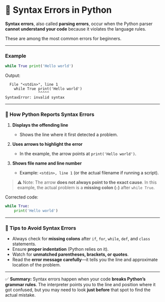 

# 🛑 Syntax Errors in Python

**Syntax errors**, also called **parsing errors**, occur when the Python parser **cannot understand your code** because it violates the language rules.

These are among the most common errors for beginners.

---

### Example

```python
while True print('Hello world')
```

Output:

```
  File "<stdin>", line 1
    while True print('Hello world')
               ^^^^^
SyntaxError: invalid syntax
```

---

### 🔹 How Python Reports Syntax Errors

1. **Displays the offending line**

   * Shows the line where it first detected a problem.

2. **Uses arrows to highlight the error**

   * In the example, the arrow points at `print('Hello world')`.

3. **Shows file name and line number**

   * Example: `<stdin>, line 1` (or the actual filename if running a script).

> ⚠️ Note: The arrow **does not always point to the exact cause**.
> In this example, the actual problem is a **missing colon (`:`)** after `while True`.

Corrected code:

```python
while True:
    print('Hello world')
```

---

### 🔹 Tips to Avoid Syntax Errors

* Always check for **missing colons** after `if`, `for`, `while`, `def`, and `class` statements.
* Ensure **proper indentation** (Python relies on it).
* Watch for **unmatched parentheses, brackets, or quotes**.
* Read the **error message carefully**—it tells you the line and approximate location of the problem.

---

✅ **Summary:**
Syntax errors happen when your code **breaks Python’s grammar rules**.
The interpreter points you to the line and position where it got confused, but you may need to look **just before** that spot to find the actual mistake.

